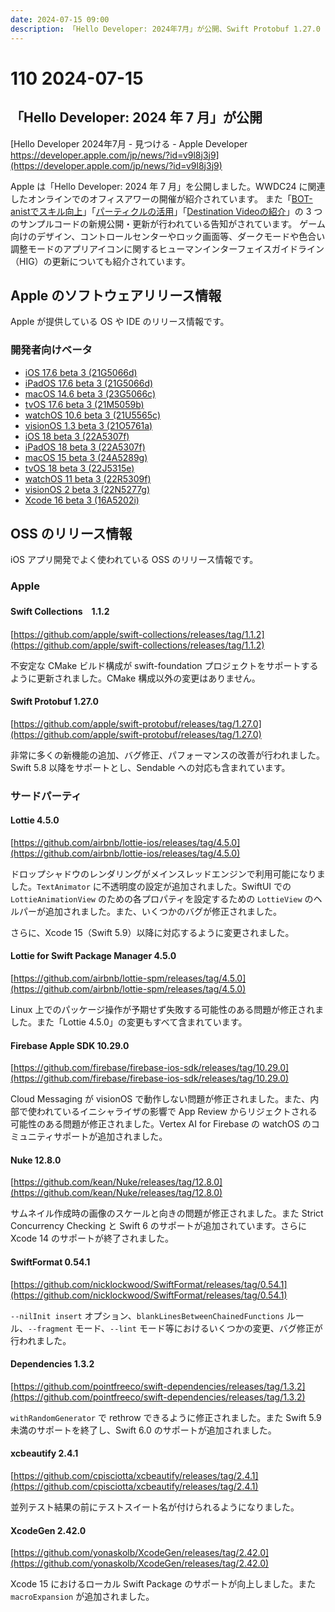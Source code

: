 ```yaml
---
date: 2024-07-15 09:00
description: 「Hello Developer: 2024年7月」が公開、Swift Protobuf 1.27.0 リリース、XcodeGen 2.42.0 にて Xcode 15 におけるローカル Swift Package のサポートが向上、ほか
---
```

# 110 2024-07-15

## 「Hello Developer: 2024 年 7 月」が公開

[Hello Developer 2024年7月 - 見つける - Apple Developer https://developer.apple.com/jp/news/?id=v9l8j3j9](https://developer.apple.com/jp/news/?id=v9l8j3j9)

Apple は「Hello Developer: 2024 年 7 月」を公開しました。WWDC24 に関連したオンラインでのオフィスアワーの開催が紹介されています。
また「[BOT-anistでスキル向上](https://developer.apple.com/documentation/visionos/bot-anist)」「[パーティクルの活用](https://developer.apple.com/documentation/realitykit/simulating-particles-in-your-visionos-app)」「[Destination Videoの紹介](https://developer.apple.com/documentation/visionos/destination-video)」の 3 つのサンプルコードの新規公開・更新が行われている告知がされています。
ゲーム向けのデザイン、コントロールセンターやロック画面等、ダークモードや色合い調整モードのアプリアイコンに関するヒューマンインターフェイスガイドライン（HIG）の更新についても紹介されています。

## Apple のソフトウェアリリース情報

Apple が提供している OS や IDE のリリース情報です。

### 開発者向けベータ

- [iOS 17.6 beta 3 (21G5066d)](https://developer.apple.com/jp/news/releases/?id=07092024a)
- [iPadOS 17.6 beta 3 (21G5066d)](https://developer.apple.com/jp/news/releases/?id=07092024b)
- [macOS 14.6 beta 3 (23G5066c)](https://developer.apple.com/jp/news/releases/?id=07092024c)
- [tvOS 17.6 beta 3 (21M5059b)](https://developer.apple.com/jp/news/releases/?id=07092024d)
- [watchOS 10.6 beta 3 (21U5565c)](https://developer.apple.com/jp/news/releases/?id=07092024f)
- [visionOS 1.3 beta 3 (21O5761a)](https://developer.apple.com/jp/news/releases/?id=07092024e)
- [iOS 18 beta 3 (22A5307f)](https://developer.apple.com/jp/news/releases/?id=07082024a)
- [iPadOS 18 beta 3 (22A5307f)](https://developer.apple.com/jp/news/releases/?id=07082024b)
- [macOS 15 beta 3 (24A5289g)](https://developer.apple.com/jp/news/releases/?id=07012024a)
- [tvOS 18 beta 3 (22J5315e)](https://developer.apple.com/jp/news/releases/?id=07082024d)
- [watchOS 11 beta 3 (22R5309f)](https://developer.apple.com/jp/news/releases/?id=07082024f)
- [visionOS 2 beta 3 (22N5277g)](https://developer.apple.com/jp/news/releases/?id=07082024e)
- [Xcode 16 beta 3 (16A5202i)](https://developer.apple.com/jp/news/releases/?id=07082024g)

## OSS のリリース情報

iOS アプリ開発でよく使われている OSS のリリース情報です。

### Apple

#### Swift Collections　1.1.2

[https://github.com/apple/swift-collections/releases/tag/1.1.2](https://github.com/apple/swift-collections/releases/tag/1.1.2)

不安定な CMake ビルド構成が swift-foundation プロジェクトをサポートするように更新されました。CMake 構成以外の変更はありません。

#### Swift Protobuf 1.27.0

[https://github.com/apple/swift-protobuf/releases/tag/1.27.0](https://github.com/apple/swift-protobuf/releases/tag/1.27.0)

非常に多くの新機能の追加、バグ修正、パフォーマンスの改善が行われました。Swift 5.8 以降をサポートとし、Sendable への対応も含まれています。

### サードパーティ

#### Lottie 4.5.0

[https://github.com/airbnb/lottie-ios/releases/tag/4.5.0](https://github.com/airbnb/lottie-ios/releases/tag/4.5.0)

ドロップシャドウのレンダリングがメインスレッドエンジンで利用可能になりました。`TextAnimator` に不透明度の設定が追加されました。SwiftUI での `LottieAnimationView` のための各プロパティを設定するための `LottieView` のヘルパーが追加されました。また、いくつかのバグが修正されました。

さらに、Xcode 15（Swift 5.9）以降に対応するように変更されました。

#### Lottie for Swift Package Manager 4.5.0

[https://github.com/airbnb/lottie-spm/releases/tag/4.5.0](https://github.com/airbnb/lottie-spm/releases/tag/4.5.0)

Linux 上でのパッケージ操作が予期せず失敗する可能性のある問題が修正されました。また「Lottie 4.5.0」の変更もすべて含まれています。

#### Firebase Apple SDK 10.29.0

[https://github.com/firebase/firebase-ios-sdk/releases/tag/10.29.0](https://github.com/firebase/firebase-ios-sdk/releases/tag/10.29.0)

Cloud Messaging が visionOS で動作しない問題が修正されました。また、内部で使われているイニシャライザの影響で App Review からリジェクトされる可能性のある問題が修正されました。Vertex AI for Firebase の watchOS のコミュニティサポートが追加されました。

#### Nuke 12.8.0

[https://github.com/kean/Nuke/releases/tag/12.8.0](https://github.com/kean/Nuke/releases/tag/12.8.0)

サムネイル作成時の画像のスケールと向きの問題が修正されました。また Strict Concurrency Checking と Swift 6 のサポートが追加されています。さらに Xcode 14 のサポートが終了されました。

#### SwiftFormat 0.54.1

[https://github.com/nicklockwood/SwiftFormat/releases/tag/0.54.1](https://github.com/nicklockwood/SwiftFormat/releases/tag/0.54.1)

<!-- textlint-disable ja-technical-writing/sentence-length -->

`--nilInit insert` オプション、`blankLinesBetweenChainedFunctions` ルール、`--fragment` モード、`--lint` モード等におけるいくつかの変更、バグ修正が行われました。

<!-- textlint-enable ja-technical-writing/sentence-length -->

#### Dependencies 1.3.2

[https://github.com/pointfreeco/swift-dependencies/releases/tag/1.3.2](https://github.com/pointfreeco/swift-dependencies/releases/tag/1.3.2)

`withRandomGenerator` で rethrow できるように修正されました。また Swift 5.9 未満のサポートを終了し、Swift 6.0 のサポートが追加されました。

#### xcbeautify 2.4.1

[https://github.com/cpisciotta/xcbeautify/releases/tag/2.4.1](https://github.com/cpisciotta/xcbeautify/releases/tag/2.4.1)

並列テスト結果の前にテストスイート名が付けられるようになりました。

#### XcodeGen 2.42.0

[https://github.com/yonaskolb/XcodeGen/releases/tag/2.42.0](https://github.com/yonaskolb/XcodeGen/releases/tag/2.42.0)

Xcode 15 におけるローカル Swift Package のサポートが向上しました。また `macroExpansion` が追加されました。
